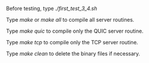 Before testing, type *./first_test_3_4.sh*

Type *make* or *make all* to compile all server routines.

Type *make quic* to compile only the QUIC server routine.

Type *make tcp* to compile only the TCP server routine.

Type *make clean* to delete the binary files if necessary.
